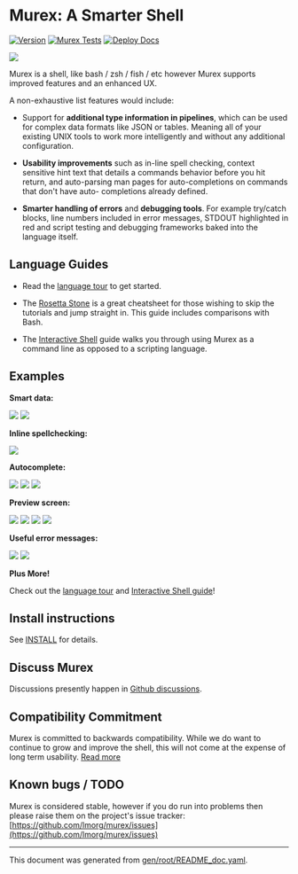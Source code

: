 # Murex: A Smarter Shell

[![Version](version.svg?undef)](DOWNLOAD.md)
[![Murex Tests](https://github.com/lmorg/murex/actions/workflows/murex-tests.yaml/badge.svg)](https://github.com/lmorg/murex/actions/workflows/murex-tests.yaml)
[![Deploy Docs](https://github.com/lmorg/murex/actions/workflows/deploy-docs.yaml/badge.svg)](https://github.com/lmorg/murex/actions/workflows/deploy-docs.yaml)

<img src="https://murex.rocks/murex-logo-shell.svg?v=undef" class="readme">

Murex is a shell, like bash / zsh / fish / etc however Murex supports improved
features and an enhanced UX.

A non-exhaustive list features would include:

* Support for **additional type information in pipelines**, which can be used
  for complex data formats like JSON or tables. Meaning all of your existing
  UNIX tools to work more intelligently and without any additional configuration.

* **Usability improvements** such as in-line spell checking, context sensitive
  hint text that details a commands behavior before you hit return, and
  auto-parsing man pages for auto-completions on commands that don't have auto-
  completions already defined.
  
* **Smarter handling of errors** and **debugging tools**. For example try/catch
  blocks, line numbers included in error messages, STDOUT highlighted in red
  and script testing and debugging frameworks baked into the language itself.

## Language Guides

* Read the [language tour](https://murex.rocks/tour.html) to get started.

* The [Rosetta Stone](https://murex.rocks/user-guide/rosetta-stone.html) is a
great cheatsheet for those wishing to skip the tutorials and jump straight in.
This guide includes comparisons with Bash.

* The [Interactive Shell](https://murex.rocks/user-guide/interactive-shell.html)
guide walks you through using Murex as a command line as opposed to a scripting
language.

## Examples

**Smart data:**

<img src="images/screenshot-open-foreach.png?v=undef" class="readme">

<img src="images/screenshot-ps-select.png?v=undef" class="readme">

**Inline spellchecking:**

<img src="images/screenshot-spellchecker.png?v=undef" class="readme">

**Autocomplete:**

<img src="images/screenshot-kill-autocomplete.png?v=undef" class="readme">

<img src="images/screenshot-autocomplete-git.png?v=undef" class="readme">

<img src="images/screenshot-history.png?v=undef" class="readme">

**Preview screen:**

<img src="images/screenshot-preview-man-page.png?v=undef" class="readme">

<img src="images/screenshot-preview-custom-hints.png?v=undef" class="readme">

<img src="images/screenshot-preview-image.png?v=undef" class="readme">

<img src="images/screenshot-preview-command-line.png?v=undef" class="readme">

**Useful error messages:**

<img src="images/screenshot-error-messages.png?v=undef" class="readme">

<img src="images/screenshot-paste-safety.png?v=undef" class="readme">

**Plus More!**

Check out the [language tour](/tour.html) and [Interactive Shell guide](user-guide/interactive-shell.html)!

## Install instructions

See [INSTALL](https://murex.rocks/INSTALL.html) for details.

## Discuss Murex

Discussions presently happen in [Github discussions](https://github.com/lmorg/murex/discussions).

## Compatibility Commitment

Murex is committed to backwards compatibility. While we do want to continue to
grow and improve the shell, this will not come at the expense of long term
usability. [Read more](compatibility.md)

## Known bugs / TODO

Murex is considered stable, however if you do run into problems then please
raise them on the project's issue tracker: [https://github.com/lmorg/murex/issues](https://github.com/lmorg/murex/issues)

<hr/>

This document was generated from [gen/root/README_doc.yaml](https://github.com/lmorg/murex/blob/master/gen/root/README_doc.yaml).